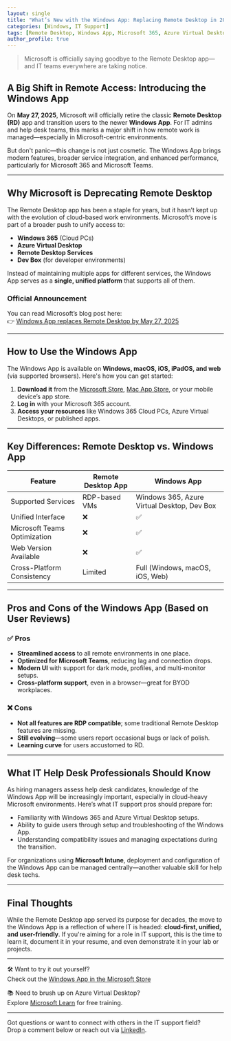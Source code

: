 ```yaml
---
layout: single
title: "What’s New with the Windows App: Replacing Remote Desktop in 2025"
categories: [Windows, IT Support]
tags: [Remote Desktop, Windows App, Microsoft 365, Azure Virtual Desktop, IT Help Desk]
author_profile: true
---
```


> Microsoft is officially saying goodbye to the Remote Desktop app—and IT teams everywhere are taking notice.

## A Big Shift in Remote Access: Introducing the Windows App

On **May 27, 2025**, Microsoft will officially retire the classic **Remote Desktop (RD)** app and transition users to the newer **Windows App**. For IT admins and help desk teams, this marks a major shift in how remote work is managed—especially in Microsoft-centric environments.

But don't panic—this change is not just cosmetic. The Windows App brings modern features, broader service integration, and enhanced performance, particularly for Microsoft 365 and Microsoft Teams.

---

## Why Microsoft is Deprecating Remote Desktop

The Remote Desktop app has been a staple for years, but it hasn’t kept up with the evolution of cloud-based work environments. Microsoft’s move is part of a broader push to unify access to:

- **Windows 365** (Cloud PCs)
- **Azure Virtual Desktop**
- **Remote Desktop Services**
- **Dev Box** (for developer environments)

Instead of maintaining multiple apps for different services, the Windows App serves as a **single, unified platform** that supports all of them.

### Official Announcement
You can read Microsoft’s blog post here:  
👉 [Windows App replaces Remote Desktop by May 27, 2025](https://techcommunity.microsoft.com/t5/windows-it-pro-blog/the-windows-app-a-new-way-to-connect-to-remote-pcs-and-apps/ba-p/4042300)

---

## How to Use the Windows App

The Windows App is available on **Windows, macOS, iOS, iPadOS, and web** (via supported browsers). Here's how you can get started:

1. **Download it** from the [Microsoft Store](https://apps.microsoft.com/detail/windows-app/9nblggh4nns1), [Mac App Store](https://apps.apple.com/app/windows-app/id1234567890), or your mobile device’s app store.
2. **Log in** with your Microsoft 365 account.
3. **Access your resources** like Windows 365 Cloud PCs, Azure Virtual Desktops, or published apps.

---

## Key Differences: Remote Desktop vs. Windows App

| Feature                          | Remote Desktop App          | Windows App                          |
|----------------------------------|-----------------------------|--------------------------------------|
| Supported Services               | RDP-based VMs               | Windows 365, Azure Virtual Desktop, Dev Box |
| Unified Interface                | ❌                           | ✅                                    |
| Microsoft Teams Optimization     | ❌                           | ✅                                    |
| Web Version Available            | ❌                           | ✅                                    |
| Cross-Platform Consistency       | Limited                     | Full (Windows, macOS, iOS, Web)      |

---

## Pros and Cons of the Windows App (Based on User Reviews)

### ✅ Pros
- **Streamlined access** to all remote environments in one place.
- **Optimized for Microsoft Teams**, reducing lag and connection drops.
- **Modern UI** with support for dark mode, profiles, and multi-monitor setups.
- **Cross-platform support**, even in a browser—great for BYOD workplaces.

### ❌ Cons
- **Not all features are RDP compatible**; some traditional Remote Desktop features are missing.
- **Still evolving**—some users report occasional bugs or lack of polish.
- **Learning curve** for users accustomed to RD.

---

## What IT Help Desk Professionals Should Know

As hiring managers assess help desk candidates, knowledge of the Windows App will be increasingly important, especially in cloud-heavy Microsoft environments. Here’s what IT support pros should prepare for:

- Familiarity with Windows 365 and Azure Virtual Desktop setups.
- Ability to guide users through setup and troubleshooting of the Windows App.
- Understanding compatibility issues and managing expectations during the transition.

For organizations using **Microsoft Intune**, deployment and configuration of the Windows App can be managed centrally—another valuable skill for help desk techs.

---

## Final Thoughts

While the Remote Desktop app served its purpose for decades, the move to the Windows App is a reflection of where IT is headed: **cloud-first, unified, and user-friendly**. If you're aiming for a role in IT support, this is the time to learn it, document it in your resume, and even demonstrate it in your lab or projects.

---

🛠 Want to try it out yourself?  
Check out the [Windows App in the Microsoft Store](https://apps.microsoft.com/detail/windows-app/9nblggh4nns1)

📚 Need to brush up on Azure Virtual Desktop?  
Explore [Microsoft Learn](https://learn.microsoft.com/en-us/azure/virtual-desktop/) for free training.

---

Got questions or want to connect with others in the IT support field?  
Drop a comment below or reach out via [LinkedIn](https://www.linkedin.com).

